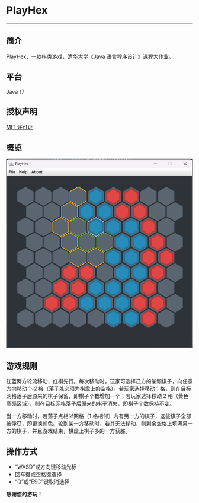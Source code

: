 # PlayHex

---

## 简介

PlayHex，一款棋类游戏，清华大学《Java 语言程序设计》课程大作业。

## 平台

Java 17

## 授权声明

[MIT 许可证](../../LICENSE)

## 概览

![overview](../../assets/overview.png)

## 游戏规则

红蓝两方轮流移动，红棋先行。每次移动时，玩家可选择己方的某颗棋子，向任意方向移动 1\~2 格（落子处必须为棋盘上的空格）。若玩家选择移动 1 格，则在目标网格落子后原来的棋子保留，即棋子个数增加一个；若玩家选择移动 2 格（黄色高亮区域），则在目标网格落子后原来的棋子消失，即棋子个数保持不变。

当一方移动时，若落子点相邻网格（1 格相邻）内有另一方的棋子，这些棋子全部被俘获，即更换颜色。轮到某一方移动时，若其无法移动，则剩余空格上填满另一方的棋子，并且游戏结束，棋盘上棋子多的一方获胜。

## 操作方式

+ “WASD”或方向键移动光标
+ 回车键或空格键选择
+ “Q”或“ESC”键取消选择

**感谢您的游玩！**
